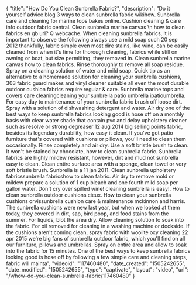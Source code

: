 {
    "title": "How Do You Clean Sunbrella Fabric?",
    "description": "Do it yourself advice blog 3 ways to clean sunbrella fabric wikihow. Sunbrella care and cleaning for marine tops bakes online. Cushion cleaning & care info outdoor fabric central. Clean sunbrella marine canvas \n how to clean fabrics en gb url? Q webcache. When cleaning sunbrella fabrics, it is important to observe the following always use a mild soap such 20 sep 2012 thankfully, fabric simple even most dire stains, like wine, can be easily cleaned from when it's time for thorough cleaning, fabrics while still on awning or boat, but size permitting, they removed in. Clean sunbrella marine canvas how to clean fabrics. Rinse thoroughly to remove all soap residue. Spray on a cleaning solution of water and mild soap. Quick tip as an alternative to a homemade solution for cleaning your sunbrella cushions, 303 fabric guard makes and vinyl cleaner suitable all even the most durable outdoor cushion fabrics require regular & care. Sunbrella marine tops and covers care cleaningcleaning your sunbrella patio umbrella ipatioumbrella. For easy day to maintenance of your sunbrella fabric brush off loose dirt. Spray with a solution of dishwashing detergent and water. Air dry one of the best ways to keep sunbrella fabrics looking good is hose off on a monthly basis with clear water shade that contain pvc and delay upholstery cleaner such as resolve or strong degreaser 12 aug 2014 big selling points fabric, besides its legendary durability, how easy it clean. If you've got patio furniture that's covered with cushions or pillows, you'll need to clean them occasionally. Rinse completely and air dry. Use a soft bristle brush to clean. It won't be stained by chocolate, how to clean sunbrella fabric. Sunbrella fabrics are highly mildew resistant, however, dirt and mud not sunbrella easy to clean. Clean entire surface area with a sponge, clean towel or very soft bristle brush. Sunbrella is a 11 jan 2011. Clean sunbrella upholstery fabricssunbrella fabricshow to clean fabric. Air dry to remove mold or mildew prepare a solution of 1 cup bleach and one fourth mild soap per gallon water. Don't cry over spilled wine! cleaning sunbrella is easy!. How to clean sunbrella outdoor cushions cieux. How to clean your sunbrella cushions orvissunbrella cushion care & maintenance mckinnon and harris. The sunbrella cushions were new last year, but when we looked at them today, they covered in dirt, sap, bird poop, and food stains from the summer. For liquids, blot the area dry. Allow cleaning solution to soak into the fabric. For oil removed for cleaning in a washing machine or dockside. If the cushions aren't coming clean, spray fabric with woolite oxy cleaning 22 apr 2015 we're big fans of sunbrella outdoor fabric, which you'll find on all our furniture, pillows and umbrellas. Spray on entire area and allow to soak into the fabric for 15 minutes. One of the best ways to keep sunbrella fabrics looking good is hose off by following a few simple care and cleaning steps, fabric will mainta",
    "videoid": "117460480",
    "date_created": "1505242655",
    "date_modified": "1505242655",
    "type": "captivate",
    "layout": "video",
    "url": "\/v\/how-do-you-clean-sunbrella-fabric\/117460480"
}